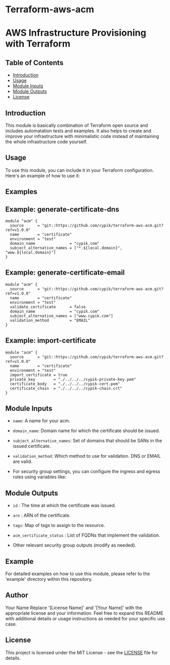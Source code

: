 # Terraform-aws-acm

# AWS Infrastructure Provisioning with Terraform

## Table of Contents
- [Introduction](#introduction)
- [Usage](#usage)
- [Module Inputs](#module-inputs)
- [Module Outputs](#module-outputs)
- [License](#license)

## Introduction
This module is basically combination of Terraform open source and includes automatation tests and examples. It also helps to create and improve your infrastructure with minimalistic code instead of maintaining the whole infrastructure code yourself.

## Usage
To use this module, you can include it in your Terraform configuration. Here's an example of how to use it:

## Examples

## Example: generate-certificate-dns

```hcl
module "acm" {
  source      = "git::https://github.com/cypik/terraform-aws-acm.git?ref=v1.0.0"
  name        = "certificate"
  environment = "test"
  domain_name               = "cypik.com"
  subject_alternative_names = ["*.${local.domain}", "www.${local.domain}"]
}
```

## Example: generate-certificate-email
```hcl
module "acm" {
  source      = "git::https://github.com/cypik/terraform-aws-acm.git?ref=v1.0.0"
  name        = "certificate"
  environment = "test"
  validate_certificate      = false
  domain_name               = "cypik.com"
  subject_alternative_names = ["www.cypik.com"]
  validation_method         = "EMAIL"
}
```

## Example: import-certificate
```hcl
module "acm" {
  source      = "git::https://github.com/cypik/terraform-aws-acm.git?ref=v1.0.0"
  name        = "certificate"
  environment = "test"
  import_certificate = true
  private_key        = "./../../../cypik-private-key.pem"
  certificate_body   = "./../../../cypik-cert.pem"
  certificate_chain  = "./../../../cypik-chain.crt"
}
```

## Module Inputs
- `name`: A name for your acm.
- `domain_name`: Domain name for which the certificate should be issued.
- `subject_alternative_names`: Set of domains that should be SANs in the issued certificate.
- `validation_method`: Which method to use for validation. DNS or EMAIL are valid.

- For security group settings, you can configure the ingress and egress rules using variables like:

## Module Outputs
- `id` : The time at which the certificate was issued.
- `arn` :  ARN of the certificate.
- `tags`: Map of tags to assign to the resource.
- `acm_certificate_status` : List of FQDNs that implement the validation.

- Other relevant security group outputs (modify as needed).

## Example
For detailed examples on how to use this module, please refer to the 'example' directory within this repository.

## Author
Your Name Replace '[License Name]' and '[Your Name]' with the appropriate license and your information. Feel free to expand this README with additional details or usage instructions as needed for your specific use case.

## License
This project is licensed under the MIT License - see the [LICENSE](https://github.com/cypik/terraform-aws-acm/blob/master/LICENSE) file for details.